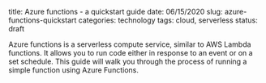 title: Azure functions - a quickstart guide
date: 06/15/2020
slug: azure-functions-quickstart
categories: technology
tags: cloud, serverless
status: draft

Azure functions is a serverless compute service, similar to AWS Lambda functions. It allows you to run code either in response to an event or on a set schedule. This guide will walk you through the process of running a simple function using Azure Functions.

<!--TEASER_END-->
